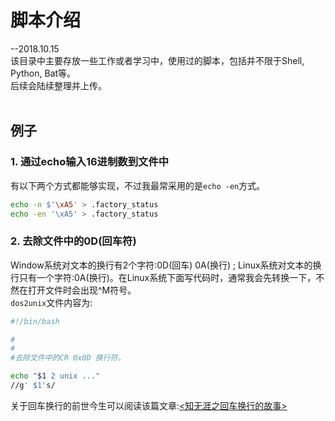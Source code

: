 # 脚本介绍
--2018.10.15 <br>
该目录中主要存放一些工作或者学习中，使用过的脚本，包括并不限于Shell, Python, Bat等。<br>
后续会陆续整理并上传。<br>
<br>
## 例子 <br>
### 1. 通过echo输入16进制数到文件中 <br>
有以下两个方式都能够实现，不过我最常采用的是`echo -en`方式。<br>
```Bash
echo -n $'\xA5' > .factory_status
echo -en '\xA5' > .factory_status
```

### 2. 去除文件中的0D(回车符)<br>
Window系统对文本的换行有2个字符:0D(回车) 0A(换行) ; Linux系统对文本的换行只有一个字符:0A(换行)。在Linux系统下面写代码时，通常我会先转换一下，不然在打开文件时会出现^M符号。<br>
`dos2unix`文件内容为:<br>
```Bash
#!/bin/bash

#
#
#去除文件中的CR 0x0D 换行符。

echo "$1 2 unix ..."
//g' $1's/

```

关于回车换行的前世今生可以阅读该篇文章:[<知无涯之回车换行的故事>](http://feihu.me/blog/2014/end-of-line/ "悬停显示")<br>

